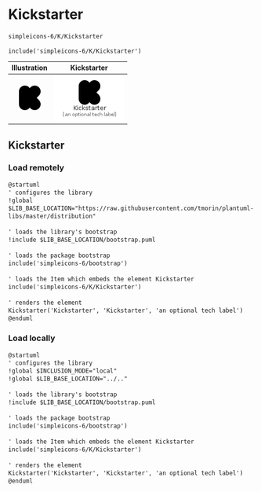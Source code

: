 # Kickstarter


```text
simpleicons-6/K/Kickstarter
```

```text
include('simpleicons-6/K/Kickstarter')
```



| Illustration | Kickstarter |
| :---: | :---: |
| ![illustration for Illustration](../../simpleicons-6/K/Kickstarter.png) | ![illustration for Kickstarter](../../simpleicons-6/K/Kickstarter.Local.png) |




## Kickstarter

### Load remotely
```plantuml
@startuml
' configures the library
!global $LIB_BASE_LOCATION="https://raw.githubusercontent.com/tmorin/plantuml-libs/master/distribution"

' loads the library's bootstrap
!include $LIB_BASE_LOCATION/bootstrap.puml

' loads the package bootstrap
include('simpleicons-6/bootstrap')

' loads the Item which embeds the element Kickstarter
include('simpleicons-6/K/Kickstarter')

' renders the element
Kickstarter('Kickstarter', 'Kickstarter', 'an optional tech label')
@enduml
```

### Load locally
```plantuml
@startuml
' configures the library
!global $INCLUSION_MODE="local"
!global $LIB_BASE_LOCATION="../.."

' loads the library's bootstrap
!include $LIB_BASE_LOCATION/bootstrap.puml

' loads the package bootstrap
include('simpleicons-6/bootstrap')

' loads the Item which embeds the element Kickstarter
include('simpleicons-6/K/Kickstarter')

' renders the element
Kickstarter('Kickstarter', 'Kickstarter', 'an optional tech label')
@enduml
```


